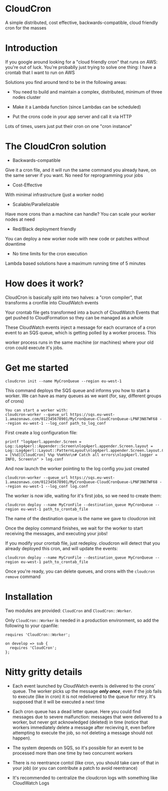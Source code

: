 CloudCron
=========

A simple distributed, cost effective, backwards-compatible, cloud friendly cron for the masses

Introduction
============

If you google around looking for a "cloud friendly cron" that runs on AWS: you're out of luck. You're 
probablly just trying to solve one thing: I have a crontab that I want to run on AWS

Solutions you find around tend to be in the following areas:

 - You need to build and maintain a complex, distributed, minimum of three nodes cluster

 - Make it a Lambda function (since Lambdas can be scheduled)

 - Put the crons code in your app server and call it via HTTP

Lots of times, users just put their cron on one "cron instance"


The CloudCron solution
======================

- Backwards-compatible

Give it a cron file, and it will run the same command you already have, on the same server if you want. No need for reprogramming your jobs

- Cost-Effective

With minimal infrastructure (just a worker node)

- Scalable/Parallelizable

Have more crons than a machine can handle? You can scale your worker nodes at need

- Red/Black deployment friendly

You can deploy a new worker node with new code or patches without downtime

- No time limits for the cron execution

Lambda based solutions have a maximum running time of 5 minutes

How does it work?
=================

CloudCron is basically split into two halves: a "cron compiler", that transforms a cronfile into CloudWatch events

Your crontab file gets transformed into a bunch of CloudWatch Events that get pushed to CloudFormation so they can be managed as a whole

These CloudWatch events inject a message for each ocurrance of a cron event to an SQS queue, which is getting polled by a worker process. This

worker process runs in the same machine (or machines) where your old cron could execute it's jobs.

Get me started
==============
```
cloudcron init --name MyCronQueue --region eu-west-1
```
This command deploys the SQS queue and informs you how to start a worker. We can have as many queues as we want (for, say, different groups of crons)
```
You can start a worker with:
cloudcron-worker --queue_url https://sqs.eu-west-1.amazonaws.com/012345678901/MyCronQueue-CloudCronQueue-LPNF3N07WF68 --region eu-west-1 --log_conf path_to_log_conf
```

First create a log configuration file:
```
printf "log4perl.appender.Screen = Log::Log4perl::Appender::Screen\nlog4perl.appender.Screen.layout = Log::Log4perl::Layout::PatternLayout\nlog4perl.appender.Screen.layout.ConversionPattern = [%%d][CloudCron] %%p %%m%%n\n# Catch all errors\nlog4perl.logger = INFO, Screen\n" > log.conf
```

And now launch the worker pointing to the log config you just created
```
cloudcron-worker --queue_url https://sqs.eu-west-1.amazonaws.com/012345678901/MyCronQueue-CloudCronQueue-LPNF3N07WF68 --region eu-west-1 --log_conf log.conf
```
The worker is now idle, waiting for it's first jobs, so we need to create them:

```
cloudcron deploy --name MyCronFile --destination_queue MyCronQueue --region eu-west-1 path_to_crontab_file
```
The name of the destination queue is the name we gave to cloudcron init

Once the deploy command finishes, we wait for the worker to start receiving the messages, and executing your jobs!

If you modify your crontab file, just redeploy. cloudcron will detect that you already deployed this cron, and will update the events:
```
cloudcron deploy --name MyCronFile --destination_queue MyCronQueue --region eu-west-1 path_to_crontab_file
```

Once you're ready, you can delete queues, and crons with the `cloudcron remove` command

Installation
============
Two modules are provided: `CloudCron` and `CloudCron::Worker`.

Only `CloudCron::Worker` is needed in a production environment, so add the following to your cpanfile:

```
requires 'CloudCron::Worker';

on develop => sub {
  requires 'CloudCron';
};
```

Nitty gritty details
====================
 - Each event launched by CloudWatch events is delivered to the crons' queue. The worker picks up the message ***only once***, even if the job
   fails to execute (like in cron) it is not redelivered to the queue for retry. It's supposed that it will be executed a next time

 - Each cron queue has a dead letter queue. Here you could find messages due to severe malfunction: messages that were delivered to a worker, but
   never got acknowledged (deleted) in time (notice that workers immediately delete a message after recieving it, even before attempting to execute
   the job, so not deleting a message should not happen).

 - The system depends on SQS, so it's possible for an event to be processed more than one time by two concurrent workers

 - There is no reentrance contol (like cron, you should take care of that in your job) (or you can contribute a patch to avoid reentrance)

 - It's recommended to centralize the cloudcron logs with something like CloudWatch Logs
